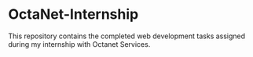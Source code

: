 # OctaNet-Internship
This repository contains the completed web development tasks assigned during my internship with Octanet Services. 
